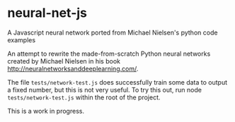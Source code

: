 # neural-net-js
A Javascript neural network ported from Michael Nielsen's python code examples

An attempt to rewrite the made-from-scratch Python neural networks created by Michael Nielsen in his book http://neuralnetworksanddeeplearning.com/. 

The file `tests/network-test.js` does successfully train some data to output a fixed number, but this is not very useful. To try this out, run node `tests/network-test.js` within the root of the project.

This is a work in progress.
